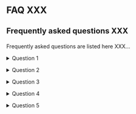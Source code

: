 <style> 
h1 { font-size:24px; } 
h2 { font-size:22px; } 
h3 { font-size:20px; } 
h4 { font-size:18px; } 
h5 { font-size:16px; }  
table th { font-size:14px !important; text-align:left !important; }
table td { font-size:14px !important; text-align:left !important; }
</style>

# FAQ XXX

### Frequently asked questions XXX <a name="faq"></h3>

<p spaces-before="0">
  Frequently asked questions are listed here XXX...
</p>

<p spaces-before="0">
  

<details>
  <summary>Question 1</summary>
  Answer 1
</details>

</p>

<p spaces-before="0">
  <details>
  <summary>Question 2</summary>
  Answer 2
</details>

</p>

<p spaces-before="0">
  <details>
  <summary>Question 3</summary>
  Answer 3
</details>

</p>

<p spaces-before="0">
  <details>
  <summary>Question 4</summary>
  Answer 4
</details>

</p>

<p spaces-before="0">
  <details>
  <summary>Question 5</summary>
  Answer 5
</details>
</p>
